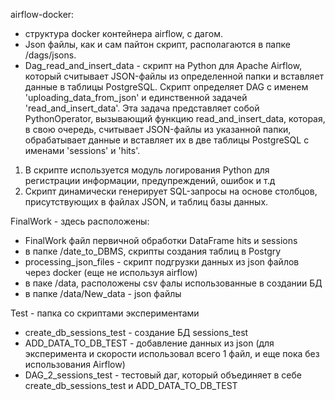 airflow-docker:
- структура  docker контейнера airflow, с дагом. 
- Json файлы, как и сам пайтон скрипт, располагаются в папке /dags/jsons.
- Dag_read_and_insert_data - скрипт на Python для Apache Airflow, который считывает JSON-файлы из определенной папки и вставляет данные в таблицы PostgreSQL. Скрипт определяет DAG с именем 'uploading_data_from_json' и единственной задачей 'read_and_insert_data'. Эта задача представляет собой PythonOperator, вызывающий функцию read_and_insert_data, которая, в свою очередь, считывает JSON-файлы из указанной папки, обрабатывает данные и вставляет их в две таблицы PostgreSQL с именами 'sessions' и 'hits'.
1. В скрипте используется модуль логирования Python для регистрации информации, предупреждений, ошибок и т.д
2. Скрипт динамически генерирует SQL-запросы на основе столбцов, присутствующих в файлах JSON, и таблиц базы данных.

FinalWork - здесь расположены:
- FinalWork файл первичной обработки DataFrame hits и sessions
- в папке /date_to_DBMS, скрипты создания таблиц в Postgry
- processing_json_files - скрипт подгрузки данных из json файлов через docker (еще не используя airflow)
- в паке /data, расположены csv фалы использованные в создании БД
- в папке /data/New_data - json файлы

Test - папка со скриптами экспериментами
- create_db_sessions_test - создание БД sessions_test
- ADD_DATA_TO_DB_TEST - добавление данных из json (для эксперимента и скорости использовал всего 1 файл, и еще пока без использования Airflow)
- DAG_2_sessions_test - тестовый даг, который объединяет в себе create_db_sessions_test и ADD_DATA_TO_DB_TEST

